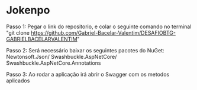 # Jokenpo

Passo 1:
Pegar o link do repositorio, e colar o seguinte comando no terminal "git clone https://github.com/Gabriel-Bacelar-Valentim/DESAFIOBTG-GABRIELBACELARVALENTIM"

Passo 2:
Será necessário baixar os seguintes pacotes do NuGet: Newtonsoft.Json/ Swashbuckle.AspNetCore/ Swashbuckle.AspNetCore.Annotations

Passo 3:
Ao rodar a aplicação irá abrir o Swagger com os metodos aplicados

